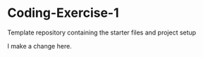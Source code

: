 # Coding-Exercise-1
Template repository containing the starter files and project setup

I make a change here.
